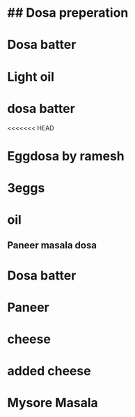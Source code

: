 # ## Dosa preperation

# Dosa batter
# Light oil

# dosa batter
<<<<<<< HEAD
# Eggdosa by ramesh
# 3eggs
# oil

## Paneer masala dosa
# Dosa batter
# Paneer
# cheese
# added cheese
# Mysore Masala